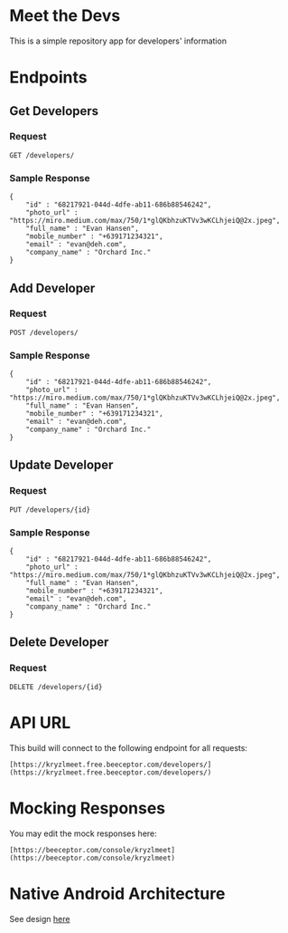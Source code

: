# Meet the Devs

This is a simple repository app for developers' information

# Endpoints

## Get Developers

### Request

`GET /developers/`

### Sample Response

	{
		"id" : "68217921-044d-4dfe-ab11-686b88546242",
		"photo_url" : "https://miro.medium.com/max/750/1*glQKbhzuKTVv3wKCLhjeiQ@2x.jpeg",
		"full_name" : "Evan Hansen",
		"mobile_number" : "+639171234321",
		"email" : "evan@deh.com",
		"company_name" : "Orchard Inc."
	}

## Add Developer

### Request

`POST /developers/`

### Sample Response

	{
		"id" : "68217921-044d-4dfe-ab11-686b88546242",
		"photo_url" : "https://miro.medium.com/max/750/1*glQKbhzuKTVv3wKCLhjeiQ@2x.jpeg",
		"full_name" : "Evan Hansen",
		"mobile_number" : "+639171234321",
		"email" : "evan@deh.com",
		"company_name" : "Orchard Inc."
	}

## Update Developer

### Request

`PUT /developers/{id}`

### Sample Response

	{
		"id" : "68217921-044d-4dfe-ab11-686b88546242",
		"photo_url" : "https://miro.medium.com/max/750/1*glQKbhzuKTVv3wKCLhjeiQ@2x.jpeg",
		"full_name" : "Evan Hansen",
		"mobile_number" : "+639171234321",
		"email" : "evan@deh.com",
		"company_name" : "Orchard Inc."
	}

## Delete Developer

### Request

`DELETE /developers/{id}`

# API URL

This build will connect to the following endpoint for all requests:

	[https://kryzlmeet.free.beeceptor.com/developers/](https://kryzlmeet.free.beeceptor.com/developers/)

# Mocking Responses

You may edit the mock responses here:

	[https://beeceptor.com/console/kryzlmeet](https://beeceptor.com/console/kryzlmeet)

# Native Android Architecture

See design [here](https://github.com/kyrstynuy/meet-the-devs/blob/main/meet-the-devs.png)